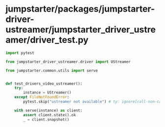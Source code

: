 # jumpstarter/packages/jumpstarter-driver-ustreamer/jumpstarter_driver_ustreamer/driver_test.py

```python
import pytest

from jumpstarter_driver_ustreamer.driver import UStreamer

from jumpstarter.common.utils import serve


def test_drivers_video_ustreamer():
    try:
        instance = UStreamer()
    except FileNotFoundError:
        pytest.skip("ustreamer not available") # ty: ignore[call-non-callable]

    with serve(instance) as client:
        assert client.state().ok
        _ = client.snapshot()

```